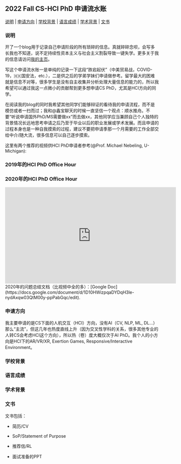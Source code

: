 <h2 id="title">2022 Fall CS-HCI PhD 申请流水账</h2>

<p><a href="#Description">说明</a> |
<a href="#Major">申请方向</a> |
<a href="#Background">学校背景</a> |
<a href="#GRE">语言成绩</a> |
<a href="#Academic-Background">学术背景</a> |
<a href="#Application-Essay">文书</a></p>

<h3 id="Description">说明</h3>

开了一个blog用于记录自己申请阶段的所有琐碎的信息。真就碎碎念呗，会写多长我也不知道，说不定持续性资本主义与社会主义割裂导致一键失学。更多关于我的信息请访问[我的主页](https://dynasty-li.github.io)。

写这个申请流水账一是单纯的记录一下这段“跌宕起伏”（中美贸易战，COVID-19，🇭🇰国安法，etc.），二是供之后的学弟学妹们申请做参考。留学最大的困难就是信息不对等，很多学生是没有自主收集并分析处理大量信息的能力的，所以我希望可以通过我这一点微小的贡献帮到更多想申请CS PhD，尤其是HCI方向的同学。

在阅读我的blog的同时我希望其他同学们能够辩证的看待我的申请流程，而不是模仿或者一扫而过；我和@鑫宝聊天的时候一直坚信一个观点：顺水推舟。不要“听说申请国外PhD/MS需要做xx”而去做xx，其他同学应当兼顾自己个人独特的背景情况长远地思考申请之后乃至于毕业以后的职业发展或学术发展。而且申请的过程本身也是一种自我摸索的过程，建议不要把申请季那一个月需要的工作全部交给中介/随大流，很多信息可以自己逐步摸索。

这里有两个推荐的视频供HCI PhD申请者参考(@Prof. Michael Nebeling, U-Michigan):
### 2019年的HCI PhD Office Hour
<!-- Add a placeholder for the Twitch embed -->
<div id="twitch-embed"></div>

<!-- Load the Twitch embed script -->
<script src="https://player.twitch.tv/js/embed/v1.js"></script>

<!-- Create a Twitch.Player object. This will render within the placeholder div -->
<script type="text/javascript">
  new Twitch.Player("twitch-embed", {
    video: "507017970"
  });
</script>

### 2020年的HCI PhD Office Hour
<iframe width="560" height="315" src="https://www.youtube.com/embed/lHTEyAEY0g4" frameborder="0" allow="accelerometer; autoplay; clipboard-write; encrypted-media; gyroscope; picture-in-picture" allowfullscreen></iframe>
2020年的问题总结文档（比视频中全的多）：[Google Doc](https://docs.google.com/document/d/1D10HWizpqaDYDqH3le-nydAxqw03QtM00y-ppPabGqc/edit).

<h3 id="Major">申请方向</h3>

我主要申请的是CS下面的人机交互（HCI）方向，没有AI（CV, NLP, ML, DL...）那么“主流”，但这几年也热度直线上升（因为交叉性学科的关系，很多其他专业的人转CS会考虑HCI这个方向），所以热（卷）度大概仅次于AI PhD。我个人的小方向是HCI下的AR/VR/XR, Exertion Games, Responsive/Interactive Environment。

<h3 id="Background">学校背景</h3>

<h3 id="GRE">语言成绩</h3>

<h3 id="Academic-Background">学术背景</h3>

<h3 id="Application-Essay">文书</h3>

文书包括：

  - 简历/CV
  
  - SoP/Statement of Purpose
  
  - 推荐信/RL
  
  - 面试准备的PPT
